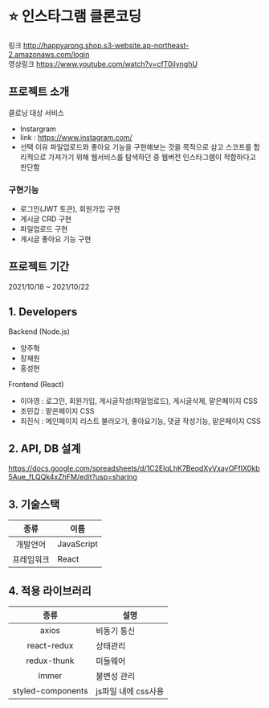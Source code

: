 #  :star: 인스타그램 클론코딩
링크 http://happyarong.shop.s3-website.ap-northeast-2.amazonaws.com/login  
영상링크 https://www.youtube.com/watch?v=cfT0ilynghU

## 프로젝트 소개
클로닝 대상 서비스
- Instargram
- link : https://www.instagram.com/
- 선택 이유 파일업로드와 좋아요 기능을 구현해보는 것을 목적으로 삼고 스코프를 합리적으로 가져가기 위해 웹서비스를 탐색하던 중 웹버전 인스타그램이 적합하다고 판단함

### 구현기능
- 로그인(JWT 토큰), 회원가입 구현
- 게시글 CRD 구현
- 파일업로드 구현
- 게시글 좋아요 기능 구현

## 프로젝트 기간
2021/10/18 ~ 2021/10/22

## 1. Developers
Backend (Node.js)  
- 양주혁
- 장재원
- 홍성현  

Frontend (React)
- 이아영 : 로그인, 회원가입, 게시글작성(파일업로드), 게시글삭제, 맡은페이지 CSS
- 조민갑 : 맡은페이지 CSS
- 최진식 : 메인페이지 리스트 불러오기, 좋아요기능, 댓글 작성기능, 맡은페이지 CSS

## 2. API, DB 설계
https://docs.google.com/spreadsheets/d/1C2EIqLhK7BeodXyVxayOFfIX0kb5Aue_fLQQk4xZhFM/edit?usp=sharing

## 3. 기술스택
종류 | 이름 
:---:|---
개발언어 | JavaScript 
프레임워크 | React 


## 4. 적용 라이브러리
종류 | 설명 
:---:|---
axios | 비동기 통신 
react-redux | 상태관리 
redux-thunk | 미들웨어 
immer | 불변성 관리 
styled-components | js파일 내에 css사용
